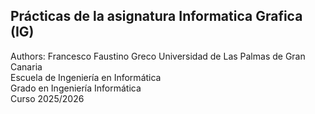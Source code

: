 ## Prácticas de la asignatura Informatica Grafica (IG)

Authors: Francesco Faustino Greco
Universidad de Las Palmas de Gran Canaria  
Escuela de Ingeniería en Informática  
Grado en Ingeniería Informática  
Curso 2025/2026
